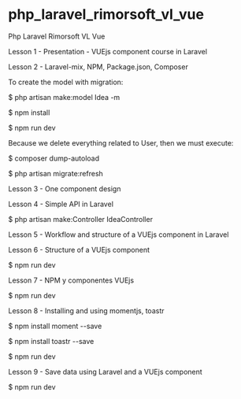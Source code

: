 # php_laravel_rimorsoft_vl_vue
Php Laravel Rimorsoft VL Vue

Lesson 1 - Presentation - VUEjs component course in Laravel

Lesson 2 - Laravel-mix, NPM, Package.json, Composer

To create the model with migration:

$ php artisan make:model Idea -m

$ npm install

$ npm run dev

Because we delete everything related to User, then we must execute:

$ composer dump-autoload 

$ php artisan migrate:refresh

Lesson 3 - One component design

Lesson 4 - Simple API in Laravel

$ php artisan make:Controller IdeaController

Lesson 5 - Workflow and structure of a VUEjs component in Laravel

Lesson 6 - Structure of a VUEjs component

$ npm run dev

Lesson 7 - NPM y componentes VUEjs

$ npm run dev

Lesson 8 - Installing and using momentjs, toastr

$ npm install moment --save

$ npm install toastr --save

$ npm run dev

Lesson 9 - Save data using Laravel and a VUEjs component

$ npm run dev






